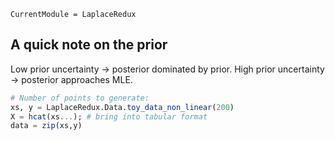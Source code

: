
``` @meta
CurrentModule = LaplaceRedux
```

## A quick note on the prior

Low prior uncertainty → posterior dominated by prior. High prior uncertainty → posterior approaches MLE.

``` julia
# Number of points to generate:
xs, y = LaplaceRedux.Data.toy_data_non_linear(200)
X = hcat(xs...); # bring into tabular format
data = zip(xs,y)
```
